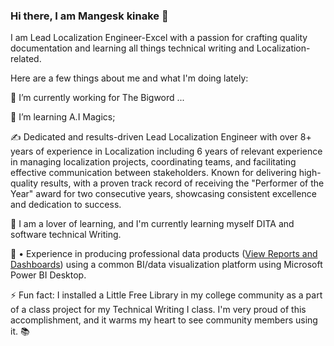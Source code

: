 ### Hi there, I am Mangesk kinake 👋

I am Lead Localization Engineer-Excel with a passion for crafting quality documentation and learning all things technical writing and Localization-related. 

Here are a few things about me and what I'm doing lately:

🔭 I’m currently working for The Bigword ...

🚀 I’m learning A.I Magics;

✍️ Dedicated and results-driven Lead Localization Engineer with over 8+ years of experience in Localization including 6 years of relevant experience in managing localization projects, coordinating teams, and facilitating effective communication between stakeholders. Known for delivering high-quality results, with a proven track record of receiving the "Performer of the Year" award for two consecutive years, showcasing consistent excellence and dedication to success. 

🌱 I am a lover of learning, and I'm currently learning myself DITA and software technical Writing.

🐙 •	Experience in producing professional data products (<a href="https://github.com/Mkinake/Mkinake/blob/main/Bigword_project.pbix">View Reports and Dashboards</a>) using a common BI/data visualization platform using Microsoft Power BI Desktop.

⚡ Fun fact: I installed a Little Free Library in my college community as a part of a class project for my Technical Writing I class. I'm very proud of this accomplishment, and it warms my heart to see community members using it. 📚
